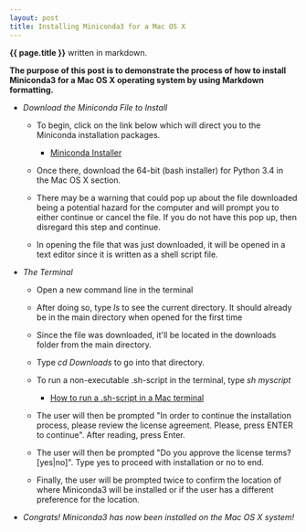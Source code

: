 ```yaml
---
layout: post
title: Installing Miniconda3 for a Mac OS X
---
```


**{{ page.title }}** written in markdown.

**The purpose of this post is to demonstrate the process of how to install Miniconda3 for a Mac OS X operating system  by using Markdown formatting.**

* *Download the Miniconda File to Install*

  * To begin, click on the link below which will direct you to the Miniconda installation packages.
  
    * [Miniconda Installer](http://conda.pydata.org/miniconda.html)
  * Once there, download the 64-bit (bash installer) for Python 3.4 in the Mac OS X section.
  * There may be a warning that could pop up about the file downloaded being a potential hazard for the computer and will prompt you to either continue or cancel the file. If you do not have this pop up, then disregard this step and continue.
  * In opening the file that was just downloaded, it will be opened in a text editor since it is written as a shell script file.

- *The Terminal*

  - Open a new command line in the terminal
  - After doing so, type *ls* to see the current directory. It should already be in the main directory when opened for the first time
  - Since the file was downloaded, it'll be located in the downloads folder from the main directory.
  - Type *cd Downloads* to go into that directory.
  - To run a non-executable .sh-script in the terminal, type *sh myscript*
    
    - [How to run a .sh-script in a Mac terminal](http://stackoverflow.com/questions/733824/how-to-run-a-sh-script-in-an-unix-console-mac-terminal)
  - The user will then be prompted "In order to continue the installation process, please review the license agreement. Please, press ENTER to continue". After reading, press Enter.
  - The user will then be prompted "Do you approve the license terms? [yes|no]". Type yes to proceed with installation or no to end.
  - Finally, the user will be prompted twice to confirm the location of where Miniconda3 will be installed or if the user has a different preference for the location.

* *Congrats! Miniconda3 has now been installed on the Mac OS X system!*
